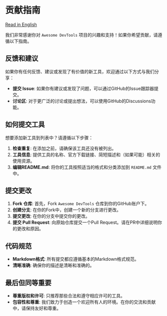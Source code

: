 # 贡献指南

[Read in English](CONTRIBUTING.md)

我们非常感谢你对 `Awesome DevTools` 项目的兴趣和支持！如果你希望贡献，请遵循以下指南。

## 反馈和建议

如果你有任何反馈、建议或发现了有价值的新工具，欢迎通过以下方式与我们分享：
- **提交 Issue**: 如果你有建议或发现了问题，可以通过GitHub的Issue跟踪器提交。
- **讨论区**: 对于更广泛的讨论或提出想法，可以使用GitHub的Discussions功能。

## 如何提交工具

想要添加新工具到列表中？请遵循以下步骤：
1. **检查重复**: 在添加之前，请确保该工具还没有被列出。
2. **工具信息**: 提供工具的名称、官方下载链接、简短描述和（如果可能）相关的使用资源。
3. **编辑README.md**: 将你的工具按照适当的格式和分类添加到 `README.md` 文件中。

## 提交更改

1. **Fork 仓库**: 首先，Fork `Awesome DevTools` 仓库到你的GitHub账户下。
2. **创建分支**: 在你的Fork中，创建一个新的分支进行更改。
3. **提交更改**: 在你的分支中提交你的更改。
4. **提交 Pull Request**: 向原始仓库提交一个Pull Request。请在PR中详细说明你的更改和原因。

## 代码规范

- **Markdown格式**: 所有提交都应遵循基本的Markdown格式规范。
- **清晰准确**: 确保你的描述是清晰和准确的。

## 最后但同等重要

- **尊重版权和许可**: 只推荐那些合法和遵守相应许可的工具。
- **包容性和尊重**: 我们致力于创造一个欢迎所有人的环境。在你的交流和贡献中，请保持友好和尊重。
